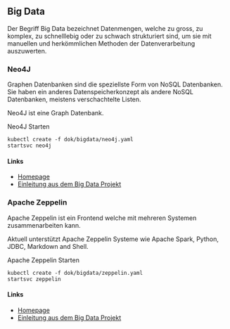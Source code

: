 Big Data
--------

Der Begriff Big Data bezeichnet Datenmengen, welche zu gross, zu komplex, zu schnelllebig oder zu schwach strukturiert sind, um sie mit manuellen und herkömmlichen Methoden der Datenverarbeitung auszuwerten.

### Neo4J

Graphen Datenbanken sind die speziellste Form von NoSQL Datenbanken.
Sie haben ein anderes Datenspeicherkonzept als andere NoSQL Datenbanken, meistens verschachtelte Listen.

Neo4J ist eine Graph Datenbank.

Neo4J Starten

	kubectl create -f dok/bigdata/neo4j.yaml
	startsvc neo4j

#### Links

* [Homepage](https://neo4j.com/)
* [Einleitung aus dem Big Data Projekt](https://github.com/mc-b/bigdata/tree/master/neo4j)

### Apache Zeppelin

Apache Zeppelin ist ein Frontend welche mit mehreren Systemen zusammenarbeiten kann.

Aktuell unterstützt Apache Zeppelin Systeme wie Apache Spark, Python, JDBC, Markdown and Shell.

Apache Zeppelin Starten

	kubectl create -f dok/bigdata/zeppelin.yaml
	startsvc zeppelin

#### Links

* [Homepage](http://zeppelin.apache.org/)
* [Einleitung aus dem Big Data Projekt](https://github.com/mc-b/bigdata/tree/master/zeppelin)
